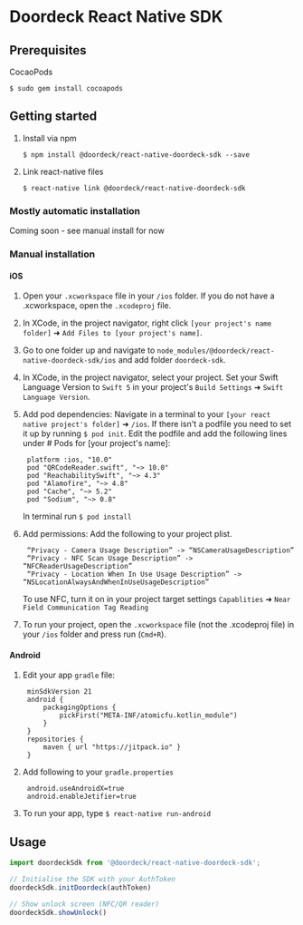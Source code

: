 # Doordeck React Native SDK 

## Prerequisites

CocaoPods

`$ sudo gem install cocoapods`

## Getting started

1. Install via npm

	`$ npm install @doordeck/react-native-doordeck-sdk --save`

2. Link react-native files

	`$ react-native link @doordeck/react-native-doordeck-sdk`

### Mostly automatic installation

Coming soon - see manual install for now

### Manual installation


#### iOS
1. Open your `.xcworkspace` file in your `/ios` folder. If you do not have a .xcworkspace, open the `.xcodeproj` file.
2. In XCode, in the project navigator, right click `[your project's name folder]` ➜ `Add Files to [your project's name]`.
3. Go to one folder up and navigate to `node_modules/@doordeck/react-native-doordeck-sdk/ios` and add folder `doordeck-sdk`.
4. In XCode, in the project navigator, select your project. Set your Swift Language Version to `Swift 5` in your project's `Build Settings` ➜ `Swift Language Version`.
5. Add pod dependencies:
	Navigate in a terminal to your `[your react native project's folder]` ➜ `/ios`. 
	If there isn't a podfile you need to set it up by running `$ pod init`.
	Edit the podfile and add the following lines under # Pods for [your project's name]:
		
		platform :ios, "10.0"
		pod "QRCodeReader.swift", "~> 10.0"
		pod "ReachabilitySwift", "~> 4.3"
		pod "Alamofire", "~> 4.8"
		pod "Cache", "~> 5.2"
		pod "Sodium", "~> 0.8"

	In terminal run `$ pod install`
6. Add permissions:
	 Add the following to your project plist.

		“Privacy - Camera Usage Description” -> “NSCameraUsageDescription”
		“Privacy - NFC Scan Usage Description” -> “NFCReaderUsageDescription”
		“Privacy - Location When In Use Usage Description” -> “NSLocationAlwaysAndWhenInUseUsageDescription”

	To use NFC, turn it on in your project target settings `Capablities` ➜ `Near Field Communication Tag Reading`
7. To run your project, open the `.xcworkspace` file (not the .xcodeproj file) in your `/ios` folder and press run (`Cmd+R`).

#### Android

1. Edit your app `gradle` file: 

		minSdkVersion 21
		android {
			packagingOptions {
				pickFirst("META-INF/atomicfu.kotlin_module")
			}
		}
		repositories {
			maven { url "https://jitpack.io" }
		}

2. Add following to your `gradle.properties`

		android.useAndroidX=true
		android.enableJetifier=true

3.  To run your app, type `$ react-native run-android`




## Usage
```javascript
import doordeckSdk from '@doordeck/react-native-doordeck-sdk';

// Initialise the SDK with your AuthToken
doordeckSdk.initDoordeck(authToken)

// Show unlock screen (NFC/QR reader)
doordeckSdk.showUnlock()
```
  